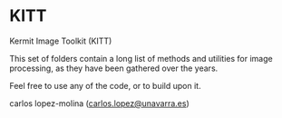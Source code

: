 # KITT
Kermit Image Toolkit (KITT)

This set of folders contain a long list of methods and utilities for image processing, as they have been gathered over the years. 

Feel free to use any of the code, or to build upon it.

carlos lopez-molina (carlos.lopez@unavarra.es)
